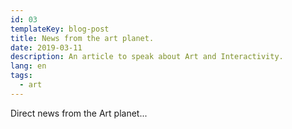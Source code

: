 ```yaml
---
id: 03
templateKey: blog-post
title: News from the art planet.
date: 2019-03-11
description: An article to speak about Art and Interactivity.
lang: en
tags:
  - art
---
```

Direct news from the Art planet...
